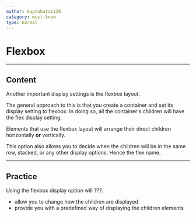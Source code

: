 ```yaml
---
author: kapnobatai136
category: must-know
type: normal
---
```


# Flexbox


---

## Content

Another important display settings is the flexbox layout.

The general approach to this is that you create a container and set its display setting to flexbox. In doing so, all the container's children will have the flex display setting.

Elements that use the flexbox layout will arrange their direct children horizontally **or** vertically.

This option also allows you to decide when the children will be in the same row, stacked, or any other display options. Hence the flex name.


---

## Practice

Using the flexbox display option will ???.

* allow you to change how the children are displayed
* provide you with a predefined way of displaying the children elements
